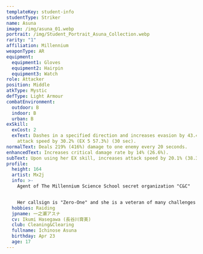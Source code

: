 ```yaml
---
templateKey: student-info
studentType: Striker
name: Asuna
image: /img/asuna_01.webp
portrait: /img/Student_Portrait_Asuna_Collection.webp
rarity: "1"
affiliation: Millennium
weaponType: AR
equipment:
  equipment1: Gloves
  equipment2: Hairpin
  equipment3: Watch
role: Attacker
position: Middle
atkType: Mystic
defType: Light Armour
combatEnvironment:
  outdoor: B
  indoor: B
  urban: B
exSkill:
  exCost: 2
  exText: Dashes in a specified direction and increases evasion by 43.4% and
    attack speed by 30.2% (EX 5 57.3%) (30 sec).
normalText: Deals 219% (416%) damage to one enemy every 20 seconds.
enhancedText: Increases critical damage rate by 14% (26.6%).
subText: Upon using her EX skill, increases attack speed by 20.1% (38.3%) (30 sec).
profile:
  height: 164
  artist: Mx2j
  info: >-
    Agent of The Millennium Science School secret organization "C&C"


    Her callsign is "Zero-One" and she is a veteran of many challenges with her exceptional animal sense and intuition. There are many behaviors that are difficult to understand during the mission, such as trusting people without permission and revealing their identities, and destroying everything suspicious, but the end result is always a good one.
  hobbies: Raiding
  jpname: 一之瀬アスナ
  cv: Ikumi Hasegawa (長谷川育美)
  club: Cleaning&Clearing
  fullname: Ichinose Asuna
  birthday: Apr 23
  age: 17
---
```

